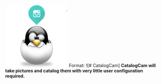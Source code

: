 ![CatalogCam Logo](/images/CatalogCamIcon.png)
Format: ![# CatalogCam]
**CatalogCam will take pictures and catalog them with very little user configuration required.**


